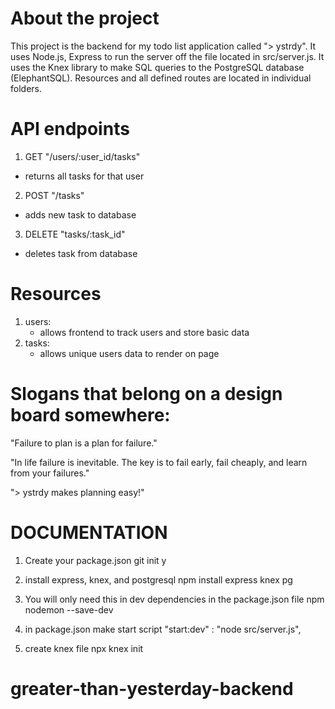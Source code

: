 # About the project

This project is the backend for my todo list application called
"> ystrdy". It uses Node.js, Express to run the server off the 
file located in src/server.js. It uses the Knex library to make 
SQL queries to the PostgreSQL database (ElephantSQL). Resources
and all defined routes are located in individual folders. 

# API endpoints

1. GET "/users/:user_id/tasks"
- returns all tasks for that user
2. POST "/tasks"
- adds new task to database
3. DELETE "tasks/:task_id"
- deletes task from database

# Resources

1. users:
    - allows frontend to track users and store basic data 
2. tasks:
    - allows unique users data to render on page
 

# Slogans that belong on a design board somewhere:

"Failure to plan is a plan for failure." 

"In life failure is inevitable. The key is to fail early, fail cheaply, 
and learn from your failures."

"> ystrdy makes planning easy!"

# DOCUMENTATION

1. Create your package.json
git init y

2. install express, knex, and postgresql
npm install express knex pg

4. You will only need this in dev dependencies in the package.json file
npm nodemon --save-dev

5. in package.json make start script
"start:dev" : "node src/server.js",

6. create knex file 
npx knex init

# greater-than-yesterday-backend
